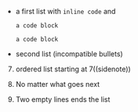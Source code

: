 - a first list with `inline code` and
  
  ```lang
  a code block
  ```

  ```
  a code block
  ```

* second list (incompatible bullets)

7. ordered list starting at 7((sidenote))

1. No matter what goes next


1. Two empty lines ends the list
